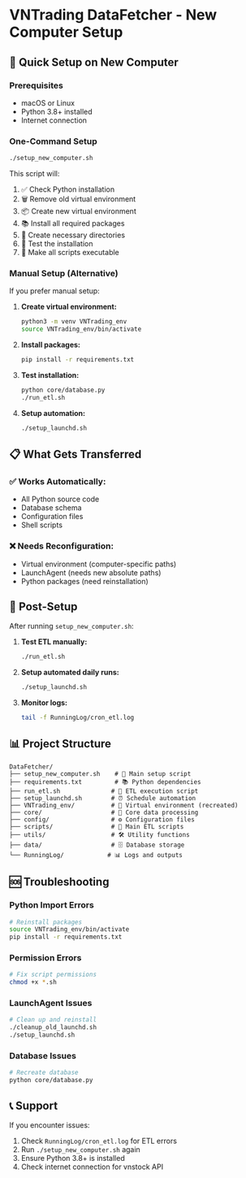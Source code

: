 # VNTrading DataFetcher - New Computer Setup

## 🚀 Quick Setup on New Computer

### Prerequisites
- macOS or Linux
- Python 3.8+ installed
- Internet connection

### One-Command Setup
```bash
./setup_new_computer.sh
```

This script will:
1. ✅ Check Python installation
2. 🗑️ Remove old virtual environment
3. 📦 Create new virtual environment  
4. 📚 Install all required packages
5. 📁 Create necessary directories
6. 🧪 Test the installation
7. 🔧 Make all scripts executable

### Manual Setup (Alternative)

If you prefer manual setup:

1. **Create virtual environment:**
   ```bash
   python3 -m venv VNTrading_env
   source VNTrading_env/bin/activate
   ```

2. **Install packages:**
   ```bash
   pip install -r requirements.txt
   ```

3. **Test installation:**
   ```bash
   python core/database.py
   ./run_etl.sh
   ```

4. **Setup automation:**
   ```bash
   ./setup_launchd.sh
   ```

## 📋 What Gets Transferred

### ✅ Works Automatically:
- All Python source code
- Database schema
- Configuration files
- Shell scripts

### ❌ Needs Reconfiguration:
- Virtual environment (computer-specific paths)
- LaunchAgent (needs new absolute paths)
- Python packages (need reinstallation)

## 🔧 Post-Setup

After running `setup_new_computer.sh`:

1. **Test ETL manually:**
   ```bash
   ./run_etl.sh
   ```

2. **Setup automated daily runs:**
   ```bash
   ./setup_launchd.sh
   ```

3. **Monitor logs:**
   ```bash
   tail -f RunningLog/cron_etl.log
   ```

## 📊 Project Structure

```
DataFetcher/
├── setup_new_computer.sh    # 🚀 Main setup script
├── requirements.txt         # 📚 Python dependencies
├── run_etl.sh              # 🔄 ETL execution script
├── setup_launchd.sh        # ⏰ Schedule automation
├── VNTrading_env/          # 🐍 Virtual environment (recreated)
├── core/                   # 💾 Core data processing
├── config/                 # ⚙️ Configuration files
├── scripts/                # 📜 Main ETL scripts
├── utils/                  # 🛠️ Utility functions
├── data/                   # 🗄️ Database storage
└── RunningLog/            # 📊 Logs and outputs
```

## 🆘 Troubleshooting

### Python Import Errors
```bash
# Reinstall packages
source VNTrading_env/bin/activate
pip install -r requirements.txt
```

### Permission Errors
```bash
# Fix script permissions
chmod +x *.sh
```

### LaunchAgent Issues
```bash
# Clean up and reinstall
./cleanup_old_launchd.sh
./setup_launchd.sh
```

### Database Issues
```bash
# Recreate database
python core/database.py
```

## 📞 Support

If you encounter issues:
1. Check `RunningLog/cron_etl.log` for ETL errors
2. Run `./setup_new_computer.sh` again
3. Ensure Python 3.8+ is installed
4. Check internet connection for vnstock API

